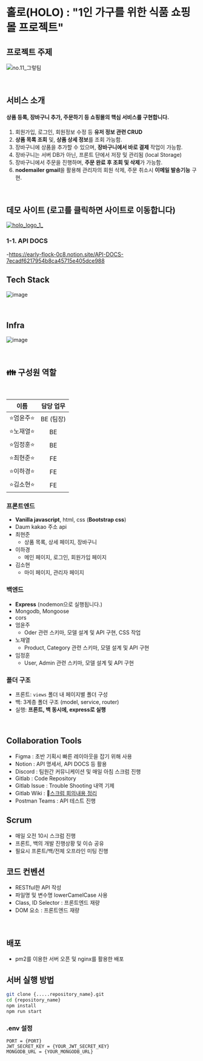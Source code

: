 # 홀로(HOLO) : "1인 가구를 위한 식품 쇼핑몰 프로젝트"

## 프로젝트 주제

![no.11_그렇팀](/uploads/9b82a087b57e3c59ec480b8ca5665d66/no.11_그렇팀.jpg)

<br />

## 서비스 소개

#### 상품 등록, 장바구니 추가, 주문하기 등 쇼핑몰의 핵심 서비스를 구현합니다.

1. 회원가입, 로그인, 회원정보 수정 등 **유저 정보 관련 CRUD**
2. **상품 목록 조회** 및, **상품 상세 정보**를 조회 가능함.
3. 장바구니에 상품을 추가할 수 있으며, **장바구니에서 바로 결제** 작업이 가능함.
4. 장바구니는 서버 DB가 아닌, 프론트 단에서 저장 및 관리됨 (local Storage)
5. 장바구니에서 주문을 진행하며, **주문 완료 후 조회 및 삭제**가 가능함.
6. **nodemailer gmail**을 활용해 관리자의 회원 삭제, 주문 취소시 **이메일 발송기능** 구현.

<br />

## 데모 사이트 (로고를 클릭하면 사이트로 이동합니다)

[![holo_logo_1_](/uploads/1e66457403897161f2385da96d4d592a/holo_logo_1_.png)](http://kdt-sw-4-team11.elicecoding.com/)

### 1-1. API DOCS

-https://early-flock-0c8.notion.site/API-DOCS-7ecadf6217954b8ca45715e405dce988

## Tech Stack

![image](/uploads/377f651701a8b5c0501991051a581b01/image.png)

<br/>

## Infra

![image](/uploads/66b4e4a49c42a24c2f90af74581f6a08/image.png)

<br/>

## 👪 구성원 역할

<br />

| 이름 | 담당 업무 |
| :--: | :------: |
| ⭐️엄윤주⭐️ | BE (팀장) |
| ⭐️노재열⭐️ | BE |
| ⭐️임정훈⭐️ | BE |
| ⭐️최현준⭐️ | FE |
| ⭐️이하경⭐️ | FE |
| ⭐️김소현⭐️ | FE |

### 프론트엔드

- **Vanilla javascript**, html, css (**Bootstrap css**)
- Daum kakao 주소 api
- 최현준
  - 상품 목록, 상세 페이지, 장바구니
- 이하경
  - 메인 페이지, 로그인, 회원가입 페이지
- 김소현
  - 마이 페이지, 관리자 페이지

### 백엔드

- **Express** (nodemon으로 실행됩니다.)
- Mongodb, Mongoose
- cors
- 엄윤주
  - Oder 관련 스키마, 모델 설계 및 API 구현, CSS 작업
- 노재열
  - Product, Category 관련 스키마, 모델 설계 및 API 구현
- 임정훈
  - User, Admin 관련 스키마, 모델 설계 및 API 구현

### 폴더 구조

- 프론트: `views` 폴더 내 페이지별 폴더 구성
- 백: 3계층 폴더 구조 (model, service, router)
- 실행: **프론트, 백 동시에, express로 실행**

<br />

## Collaboration Tools

- Figma : 초반 기획시 빠른 레이아웃을 잡기 위해 사용
- Notion : API 명세서, API DOCS 등 활용
- Discord : 팀원간 커뮤니케이션 및 매일 아침 스크럼 진행
- Gitlab : Code Repository
- Gitlab Issue : Trouble Shooting 내역 기제
- Gitlab Wiki : 🔗[스크럼 회의내용 정리](https://kdt-gitlab.elice.io/sw_track/class_04/web_project/team11/holo/-/wikis/%ED%9A%8C%EC%9D%98%EB%A1%9D)
- Postman Teams : API 테스트 진행

## Scrum

- 매일 오전 10시 스크럼 진행
- 프론트, 백의 개발 진행상황 및 이슈 공유
- 필요시 프론트/백/전체 오프라인 미팅 진행

## 코드 컨벤션

- RESTful한 API 작성
- 파일명 및 변수명 lowerCamelCase 사용
- Class, ID Selector : 프론트엔드 재량
- DOM 요소 : 프론트엔드 재량

<br />

## 배포

- pm2를 이용한 서버 오픈 및 nginx를 활용한 배포

## 서버 실행 방법

```bash
git clone {.....repository_name}.git
cd {repository_name}
npm install
npm run start
```

### .env 설정

```
PORT = {PORT}
JWT_SECRET_KEY = {YOUR_JWT_SECRET_KEY}
MONGODB_URL = {YOUR_MONGODB_URL}
```

